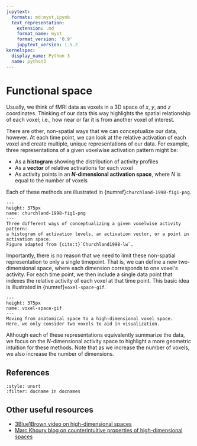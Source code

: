 ```yaml
---
jupytext:
  formats: md:myst,ipynb
  text_representation:
    extension: .md
    format_name: myst
    format_version: '0.9'
    jupytext_version: 1.5.2
kernelspec:
  display_name: Python 3
  name: python3
---
```


# Functional space

Usually, we think of fMRI data as voxels in a 3D space of _x_, _y_, and _z_ coordinates.
Thinking of our data this way highlights the spatial relationship of each voxel;
i.e., how near or far it is from another voxel of interest.

There are other, non-spatial ways that we can conceptualize our data, however.
At each time point, we can look at the relative activation of each voxel and create multiple, unique representations of our data.
For example, three representations of a given voxelwise activation pattern might be:

- As a **histogram** showing the distribution of activity profiles
- As a **vector** of relative activations for each voxel
- As activity points in an **_N_-dimensional activation space**, where _N_ is equal to the number of voxels

Each of these methods are illustrated in {numref}`churchland-1998-fig1-png`.

```{figure} ../images/churchland-1998-fig1.png
---
height: 375px
name: churchland-1998-fig1-png
---
Three different ways of conceptualizing a given voxelwise activity pattern:
a histogram of activation levels, an activation vector, or a point in activation space.
Figure adapted from {cite:t}`Churchland1998-lw`.
```

Importantly, there is no reason that we need to limit these non-spatial representation to only a single timepoint.
That is, we can define a new two-dimensional space,
where each dimension corresponds to one voxel's activity.
For each time point,
we then include a single data point that indexes the relative activity of each voxel at that time point.
This basic idea is illustrated in {numref}`voxel-space-gif`.

```{figure} ../images/voxel_space.gif
---
height: 375px
name: voxel-space-gif
---
Moving from anatomical space to a high-dimensional voxel space.
Here, we only consider two voxels to aid in visualization.
```

Although each of these representations equivalently summarize the data,
we focus on the _N_-dimensional activity space to highlight a more geometric intuition for these methods.
Note that as we increase the number of voxels, we also increase the number of dimensions.

## References

```{bibliography}
:style: unsrt
:filter: docname in docnames
```

## Other useful resources

- [3Blue1Brown video on high-dimensional spaces](https://www.youtube.com/watch?v=zwAD6dRSVyI)
- [Marc Khoury blog on counterintuitive properties of high-dimensional spaces](https://marckhoury.github.io/blog/counterintuitive-properties-of-high-dimensional-space)
